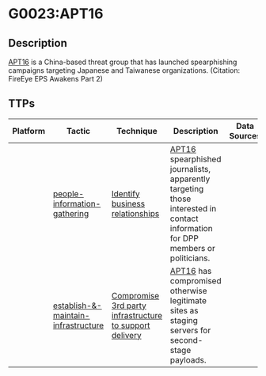 # G0023:APT16

## Description

[APT16](https://attack.mitre.org/groups/G0023) is a China-based threat group that has launched spearphishing campaigns targeting Japanese and Taiwanese organizations. (Citation: FireEye EPS Awakens Part 2)

## TTPs

|Platform|Tactic|Technique|Description|Data Sources|
|---|---|---|---|---|
||[people-information-gathering](https://attack.mitre.org/tactics/people-information-gathering/) |[Identify business relationships](https://attack.mitre.org/techniques/T1272/) |[APT16](https://attack.mitre.org/groups/G0023) spearphished journalists, apparently targeting those interested in contact information for DPP members or politicians. ||
||[establish-&-maintain-infrastructure](https://attack.mitre.org/tactics/establish-&-maintain-infrastructure/) |[Compromise 3rd party infrastructure to support delivery](https://attack.mitre.org/techniques/T1334/) |[APT16](https://attack.mitre.org/groups/G0023) has compromised otherwise legitimate sites as staging servers for second-stage payloads. ||
